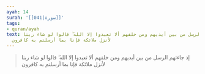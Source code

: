 ```yaml
---
ayah: 14
surah: '[[041|سورة]]'
tags:
- quran/ayah
text: إذ جاءتهم الرسل من بين أيديهم ومن خلفهم ألا تعبدوا إلا الله ۖ قالوا لو شاء ربنا
  لأنزل ملائكة فإنا بما أرسلتم به كافرون
---
```

> إذ جاءتهم الرسل من بين أيديهم ومن خلفهم ألا تعبدوا إلا الله ۖ قالوا لو شاء ربنا لأنزل ملائكة فإنا بما أرسلتم به كافرون
